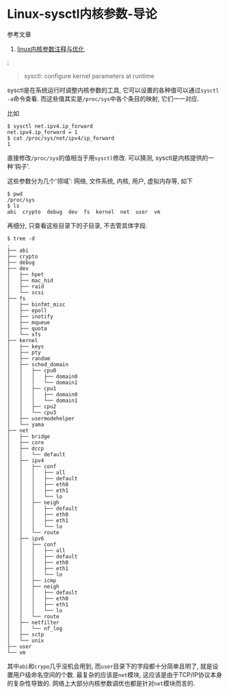 # Linux-sysctl内核参数-导论

参考文章

1. [linux内核参数注释与优化](http://blog.51cto.com/yangrong/1321594#comment)

<!tags!>: <!sysctl!> <!/proc!>

> sysctl: configure kernel parameters at runtime

sysctl是在系统运行时调整内核参数的工具, 它可以设置的各种值可以通过`sysctl -a`命令查看. 而这些值其实是`/proc/sys`中各个条目的映射, 它们一一对应.

比如

```
$ sysctl net.ipv4.ip_forward
net.ipv4.ip_forward = 1
$ cat /proc/sys/net/ipv4/ip_forward
1
```

直接修改`/proc/sys`的值相当于用`sysctl`修改. 可以猜测, sysctl是内核提供的一种'钩子'.

这些参数分为几个'领域': 网络, 文件系统, 内核, 用户, 虚拟内存等, 如下

```
$ pwd
/proc/sys
$ ls
abi  crypto  debug  dev  fs  kernel  net  user  vm
```

再细分, 只查看这些目录下的子目录, 不去管具体字段.

```
$ tree -d
.
├── abi
├── crypto
├── debug
├── dev
│   ├── hpet
│   ├── mac_hid
│   ├── raid
│   └── scsi
├── fs
│   ├── binfmt_misc
│   ├── epoll
│   ├── inotify
│   ├── mqueue
│   ├── quota
│   └── xfs
├── kernel
│   ├── keys
│   ├── pty
│   ├── random
│   ├── sched_domain
│   │   ├── cpu0
│   │   │   ├── domain0
│   │   │   └── domain1
│   │   ├── cpu1
│   │   │   ├── domain0
│   │   │   └── domain1
│   │   ├── cpu2
│   │   └── cpu3
│   ├── usermodehelper
│   └── yama
├── net
│   ├── bridge
│   ├── core
│   ├── dccp
│   │   └── default
│   ├── ipv4
│   │   ├── conf
│   │   │   ├── all
│   │   │   ├── default
│   │   │   ├── eth0
│   │   │   ├── eth1
│   │   │   └── lo
│   │   ├── neigh
│   │   │   ├── default
│   │   │   ├── eth0
│   │   │   ├── eth1
│   │   │   └── lo
│   │   └── route
│   ├── ipv6
│   │   ├── conf
│   │   │   ├── all
│   │   │   ├── default
│   │   │   ├── eth0
│   │   │   ├── eth1
│   │   │   └── lo
│   │   ├── icmp
│   │   ├── neigh
│   │   │   ├── default
│   │   │   ├── eth0
│   │   │   ├── eth1
│   │   │   └── lo
│   │   └── route
│   ├── netfilter
│   │   └── nf_log
│   ├── sctp
│   └── unix
├── user
└── vm

```

其中`abi`和`crypo`几乎没机会用到, 而`user`目录下的字段都十分简单且明了, 就是设置用户级命名空间的个数. 最复杂的应该是`net`模块, 这应该是由于TCP/IP协议本身的复杂性导致的. 网络上大部分内核参数调优也都是针对`net`模块而言的.